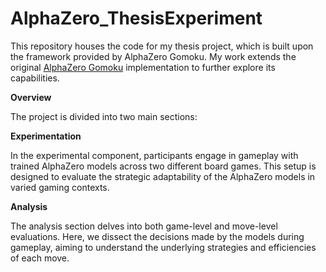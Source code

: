 # AlphaZero_ThesisExperiment
 
This repository houses the code for my thesis project, which is built upon the framework provided by AlphaZero Gomoku. My work extends the original [AlphaZero Gomoku](https://github.com/junxiaosong/AlphaZero_Gomoku) implementation to further explore its capabilities.

**Overview**

The project is divided into two main sections:

**Experimentation**

In the experimental component, participants engage in gameplay with trained AlphaZero models across two different board games. This setup is designed to evaluate the strategic adaptability of the AlphaZero models in varied gaming contexts.

**Analysis**

The analysis section delves into both game-level and move-level evaluations. Here, we dissect the decisions made by the models during gameplay, aiming to understand the underlying strategies and efficiencies of each move.

